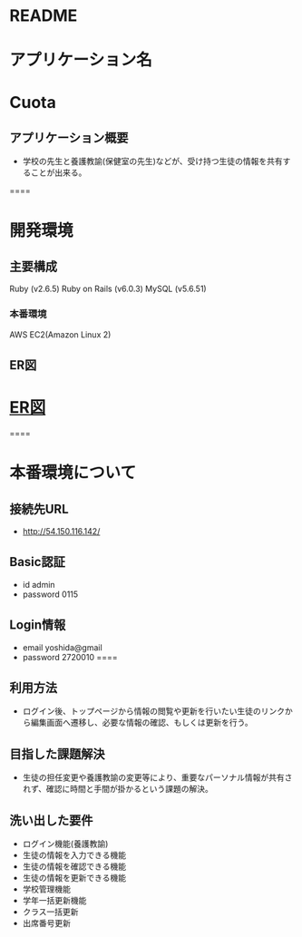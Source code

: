 # README

# アプリケーション名

# Cuota

## アプリケーション概要

* 学校の先生と養護教諭(保健室の先生)などが、受け持つ生徒の情報を共有することが出来る。

====
# 開発環境

## 主要構成
Ruby (v2.6.5)
Ruby on Rails (v6.0.3)
MySQL (v5.6.51)

### 本番環境
AWS EC2(Amazon Linux 2)

## ER図
[ER図](/docs/ERD.png)
====

====
# 本番環境について
## 接続先URL
* http://54.150.116.142/

## Basic認証
* id       admin
* password 0115

## Login情報
* email    yoshida@gmail
* password 2720010
====

## 利用方法

* ログイン後、トップページから情報の閲覧や更新を行いたい生徒のリンクから編集画面へ遷移し、必要な情報の確認、もしくは更新を行う。

## 目指した課題解決

* 生徒の担任変更や養護教諭の変更等により、重要なパーソナル情報が共有されず、確認に時間と手間が掛かるという課題の解決。

## 洗い出した要件

* ログイン機能(養護教諭) 
* 生徒の情報を入力できる機能
* 生徒の情報を確認できる機能
* 生徒の情報を更新できる機能
* 学校管理機能
* 学年一括更新機能
* クラス一括更新
* 出席番号更新

<!-- ## 実装した機能についての画像やGIFおよびその説明 -->


<!-- ## データベース設計 -->


<!-- ## ローカルでの動作方法 -->

<!-- ## nursing_teachers

| column                | Type         | Options                        |
| --------------------- | ------------ | ------------------------------ |
| last_name             | string       | null: false                    | 
| first_name            | string       | null: false                    |
| email                 | string       | null: false, unique: true      |
| encrypted_password    | string       | null: false                    |
| school_id             | integer      | null: false                    |

### Association

- belongs_to :school
- has_many   :students -->


<!-- ## schools -->
<!--  -->
<!-- | column                | Type         | Options                        | -->
<!-- | --------------------- | ------------ | ------------------------------ | -->
<!-- | name                  | string       | null: false                    |  -->
<!-- | postal_code           | integer      | null: false                    | -->
<!-- | prefectures           | string       | null: false                    | -->
<!-- | city                  | string       | null: false                    | -->
<!-- | address               | string       | null: false                    | -->
<!-- | phone_num             | integer      | null: false                    | -->
<!--  -->
<!-- ### Association -->
<!--  -->
<!-- - has_one    :nursing_teacher -->
<!-- - has_many   :students -->
<!-- - has_many   :homeroom_teachers -->


<!-- ## students

| column                | Type         | Options                        |
| --------------------- | ------------ | ------------------------------ |
| last_name             | string       | null: false                    |
| first_name            | string       | null: false                    |
| last_kana             | string       | null: false                    |
| first_kana            | string       | null: false                    |
| date                  | date         |                                |
| school_year_id        | integer      | null: false                    |
| school_class_id       | integer      | null: false                    |
| number                | integer      | null: false                    |
| gender_id             | integer      | null: false                    |
| brother               | string       |                                |
| allergy               | string       |                                |
| medicine              | string       |                                |
| anaphylaxis           | string       |                                |
| allergy_other         | text         |                                |
| special_support       | text         |                                |
| other_ht              | text         |                                |
| other_nt              | text         |                                |
| school_id             | integer      | null: false                    |
| school_year_update    | integer      |                                |
| nursing_teacher       | references   | null: false, foreign_key: true |
| homeroom_teacher      | references   | null: false, foreign_key: true |

### Association

- belongs_to   :nursing_teacher
- belongs_to   :school
- belongs_to   :homeroom_teacher
- has_one      :medical_checkup -->


<!-- ## medical_checkups -->
<!--  -->
<!-- | column                        | Type         | Options                        | -->
<!-- | ----------------------------- | ------------ | ------------------------------ | -->
<!-- | height                        | integer      |                                | -->
<!-- | weight                        | integer      |                                | -->
<!-- | nutritional_status            | text         |                                | -->
<!-- | spine_chest_limbs             | text         |                                | -->
<!-- | right_eyesight                | string       |                                | -->
<!-- | left_eyesight                 | string       |                                | -->
<!-- | eye_diseases                  | text         |                                | -->
<!-- | hearing_right                 | string       |                                | -->
<!-- | hearing_left                  | string       |                                | -->
<!-- | otorhinolaryngology           | text         |                                | -->
<!-- | skin_disease                  | text         |                                | -->
<!-- | tuberculosis_disease          | text         |                                | -->
<!-- | tuberculosis_guidance         | text         |                                | -->
<!-- | cardiac_clinical_examination  | text         |                                | -->
<!-- | heart_disease                 | text         |                                | -->
<!-- | urine_protein_primary         | text         |                                | -->
<!-- | urine_sugar_primary           | text         |                                | -->
<!-- | urine_other                   | text         |                                | -->
<!-- | other_disease                 | text         |                                | -->
<!-- | student                       | references   | null: false, foreign_key: true | -->
<!--  -->
<!-- ### Association -->
<!--  -->
<!-- - belongs_to   :student -->


<!-- ## homeroom_teachers -->
<!--  -->
<!-- | column                | Type         | Options                        | -->
<!-- | --------------------- | ------------ | ------------------------------ | -->
<!-- | last_name             | string       | null: false                    |  -->
<!-- | first_name            | string       | null: false                    | -->
<!-- | email                 | string       | null: false, unique: true      | -->
<!-- | encrypted_password    | string       | null: false                    | -->
<!-- | school_year           | integer      | null: false                    | -->
<!-- | class                 | string       | null: false                    | -->
<!-- | school                | references   | null: false, foreign_key: true | -->
<!--  -->
<!-- ### Association -->
<!--  -->
<!-- - belongs_to :school -->
<!-- - has_many   :students -->


<!-- ## school_counselors -->
<!--  -->
<!-- | column                | Type         | Options                        | -->
<!-- | --------------------- | ------------ | ------------------------------ | -->
<!-- | last_name             | string       | null: false                    |  -->
<!-- | first_name            | string       | null: false                    | -->
<!-- | email                 | string       | null: false, unique: true      | -->
<!-- | encrypted_password    | string       | null: false                    | -->
<!-- | school                | references   | null: false, foreign_key: true | -->
<!--  -->
<!-- ### Association -->
<!--  -->
<!-- - belongs_to :school -->
<!-- - has_many   :students -->


<!-- ## managements -->
<!--  -->
<!-- | column                | Type         | Options                        | -->
<!-- | --------------------- | ------------ | ------------------------------ | -->
<!-- | position              | string       | null: false                    |  -->
<!-- | last_name             | string       | null: false                    |  -->
<!-- | first_name            | string       | null: false                    | -->
<!-- | email                 | string       | null: false, unique: true      | -->
<!-- | encrypted_password    | string       | null: false                    | -->
<!-- | school                | references   | null: false, foreign_key: true | -->
<!--  -->
<!-- ### Association -->
<!--  -->
<!-- - belongs_to :school -->
<!-- - has_many   :students -->
